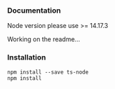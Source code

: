 ### Documentation

Node version please use >= 14.17.3 

Working on the readme...

### Installation

```
npm install --save ts-node
npm install
```